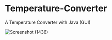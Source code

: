 # Temperature-Converter
A Temperature Converter with Java (GUI)


![Screenshot (1436)](https://user-images.githubusercontent.com/62913154/120046215-03c33080-c012-11eb-886f-b0a03aa4cc6b.png)
